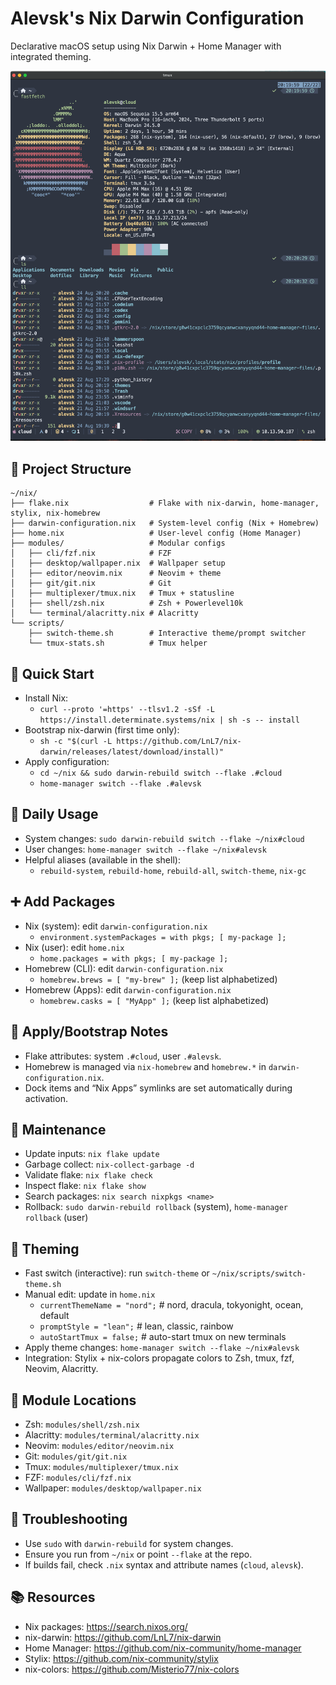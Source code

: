 # Alevsk's Nix Darwin Configuration

Declarative macOS setup using Nix Darwin + Home Manager with integrated theming.

![screenshot](docs/terminal.png)

## 📁 Project Structure

```
~/nix/
├── flake.nix                  # Flake with nix-darwin, home-manager, stylix, nix-homebrew
├── darwin-configuration.nix   # System-level config (Nix + Homebrew)
├── home.nix                   # User-level config (Home Manager)
├── modules/                   # Modular configs
│   ├── cli/fzf.nix            # FZF
│   ├── desktop/wallpaper.nix  # Wallpaper setup
│   ├── editor/neovim.nix      # Neovim + theme
│   ├── git/git.nix            # Git
│   ├── multiplexer/tmux.nix   # Tmux + statusline
│   ├── shell/zsh.nix          # Zsh + Powerlevel10k
│   └── terminal/alacritty.nix # Alacritty
└── scripts/
    ├── switch-theme.sh        # Interactive theme/prompt switcher
    └── tmux-stats.sh          # Tmux helper
```

## 🚀 Quick Start

- Install Nix:
  - `curl --proto '=https' --tlsv1.2 -sSf -L https://install.determinate.systems/nix | sh -s -- install`
- Bootstrap nix-darwin (first time only):
  - `sh -c "$(curl -L https://github.com/LnL7/nix-darwin/releases/latest/download/install)"`
- Apply configuration:
  - `cd ~/nix && sudo darwin-rebuild switch --flake .#cloud`
  - `home-manager switch --flake .#alevsk`

## 🔁 Daily Usage

- System changes: `sudo darwin-rebuild switch --flake ~/nix#cloud`
- User changes: `home-manager switch --flake ~/nix#alevsk`
- Helpful aliases (available in the shell):
  - `rebuild-system`, `rebuild-home`, `rebuild-all`, `switch-theme`, `nix-gc`

## ➕ Add Packages

- Nix (system): edit `darwin-configuration.nix`
  - `environment.systemPackages = with pkgs; [ my-package ];`
- Nix (user): edit `home.nix`
  - `home.packages = with pkgs; [ my-package ];`
- Homebrew (CLI): edit `darwin-configuration.nix`
  - `homebrew.brews = [ "my-brew" ];` (keep list alphabetized)
- Homebrew (Apps): edit `darwin-configuration.nix`
  - `homebrew.casks = [ "MyApp" ];` (keep list alphabetized)

## 🧰 Apply/Bootstrap Notes

- Flake attributes: system `.#cloud`, user `.#alevsk`.
- Homebrew is managed via `nix-homebrew` and `homebrew.*` in `darwin-configuration.nix`.
- Dock items and “Nix Apps” symlinks are set automatically during activation.

## 🔄 Maintenance

- Update inputs: `nix flake update`
- Garbage collect: `nix-collect-garbage -d`
- Validate flake: `nix flake check`
- Inspect flake: `nix flake show`
- Search packages: `nix search nixpkgs <name>`
- Rollback: `sudo darwin-rebuild rollback` (system), `home-manager rollback` (user)

## 🎨 Theming

- Fast switch (interactive): run `switch-theme` or `~/nix/scripts/switch-theme.sh`
- Manual edit: update in `home.nix`
  - `currentThemeName = "nord";`    # nord, dracula, tokyonight, ocean, default
  - `promptStyle = "lean";`         # lean, classic, rainbow
  - `autoStartTmux = false;`         # auto-start tmux on new terminals
- Apply theme changes: `home-manager switch --flake ~/nix#alevsk`
- Integration: Stylix + nix-colors propagate colors to Zsh, tmux, fzf, Neovim, Alacritty.

## 🔧 Module Locations

- Zsh: `modules/shell/zsh.nix`
- Alacritty: `modules/terminal/alacritty.nix`
- Neovim: `modules/editor/neovim.nix`
- Git: `modules/git/git.nix`
- Tmux: `modules/multiplexer/tmux.nix`
- FZF: `modules/cli/fzf.nix`
- Wallpaper: `modules/desktop/wallpaper.nix`

## 🐛 Troubleshooting

- Use `sudo` with `darwin-rebuild` for system changes.
- Ensure you run from `~/nix` or point `--flake` at the repo.
- If builds fail, check `.nix` syntax and attribute names (`cloud`, `alevsk`).

## 📚 Resources

- Nix packages: https://search.nixos.org/
- nix-darwin: https://github.com/LnL7/nix-darwin
- Home Manager: https://github.com/nix-community/home-manager
- Stylix: https://github.com/nix-community/stylix
- nix-colors: https://github.com/Misterio77/nix-colors
